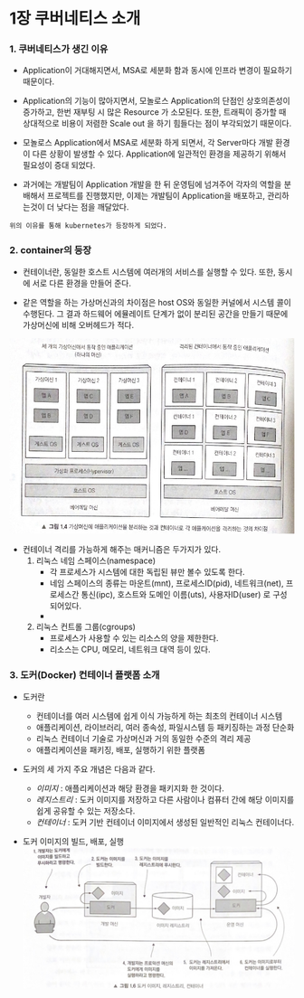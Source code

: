 # 1장 쿠버네티스 소개

### 1. 쿠버네티스가 생긴 이유
- Application이 거대해지면서, MSA로 세분화 함과 동시에 인프라 변경이 필요하기 때문이다.

- Application의 기능이 많아지면서, 모놀로스 Application의 단점인 상호의존성이 증가하고, 한번 재부팅 시 많은 Resource 가 소모된다. 또한, 트래픽이 증가할 때 상대적으로 비용이 저렴한 Scale out 을 하기 힘들다는 점이 부각되었기 때문이다.

- 모놀로스 Application에서 MSA로 세분화 하게 되면서, 각 Server마다 개발 환경이 다른 상황이 발생할 수 있다. Application에 일관적인 환경을 제공하기 위해서 필요성이 증대 되었다.

- 과거에는 개발팀이 Application 개발을 한 뒤 운영팀에 넘겨주어 각자의 역할을 분배해서 프로젝트를 진행했지만, 이제는 개발팀이 Application을 배포하고, 관리하는것이 더 낮다는 점을 깨달았다.
```
위의 이유를 통해 kubernetes가 등장하게 되었다.
```
### 2. container의 등장
- 컨테이너란, 동일한 호스트 시스템에 여러개의 서비스를 실행할 수 있다. 또한, 동시에 서로 다른 환경을 만들어 준다.

- 같은 역할을 하는 가상머신과의 차이점은 host OS와 동일한 커널에서 시스템 콜이 수행된다. 그 결과 하드웨어 에뮬레이트 단계가 없이 분리된 공간을 만들기 때문에 가상머신에 비해 오버헤드가 적다.

![1-4](./files/1-4.jpg)

- 컨테이너 격리를 가능하게 해주는 매커니즘은 두가지가 있다.
    1. 리눅스 네임 스페이스(namespace)
        - 각 프로세스가 시스템에 대한 독립된 뷰만 볼수 있도록 한다.
        - 네임 스페이스의 종류는 마운트(mnt), 프로세스ID(pid), 네트워크(net), 프로세스간 통신(ipc), 호스트와 도메인 이름(uts), 사용자ID(user) 로 구성되어있다.
        - 
    2. 리눅스 컨트롤 그룹(cgroups)
        - 프로세스가 사용할 수 있는 리소스의 양을 제한한다.
        - 리소스는 CPU, 메모리, 네트워크 대역 등이 있다.

### 3. 도커(Docker) 컨테이너 플랫폼 소개
- 도커란
    - 컨테이너를 여러 시스템에 쉽게 이식 가능하게 하는 최초의 컨테이너 시스템
    - 애플리케이션, 라이브러리, 여러 종속성, 파일시스템 등 패키징하는 과정 단순화
    - 리눅스 컨테이너 기술로 가상머신과 거의 동일한 수준의 격리 제공
    - 애플리케이션을 패키징, 배포, 실행하기 위한 플랫폼

- 도커의 세 가지 주요 개념은 다음과 같다.
    - *이미지* : 애플리케이션과 해당 환경을 패키지화 한 것이다.
    - *레지스트리* : 도커 이미지를 저장하고 다른 사람이나 컴퓨터 간에 해당 이미지를 쉽게 공유할 수 있는 저장소다.
    - *컨테이너* : 도커 기반 컨테이너 이미지에서 생성된 일반적인 리눅스 컨테이너다.

- 도커 이미지의 빌드, 배포, 실행
![1-6](./files/1-6.jpg)